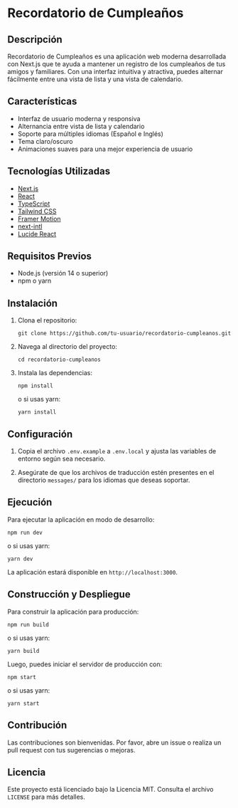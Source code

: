 # Recordatorio de Cumpleaños

## Descripción

Recordatorio de Cumpleaños es una aplicación web moderna desarrollada con Next.js que te ayuda a mantener un registro de los cumpleaños de tus amigos y familiares. Con una interfaz intuitiva y atractiva, puedes alternar fácilmente entre una vista de lista y una vista de calendario.

## Características

- Interfaz de usuario moderna y responsiva
- Alternancia entre vista de lista y calendario
- Soporte para múltiples idiomas (Español e Inglés)
- Tema claro/oscuro
- Animaciones suaves para una mejor experiencia de usuario

## Tecnologías Utilizadas

- [Next.js](https://nextjs.org/)
- [React](https://reactjs.org/)
- [TypeScript](https://www.typescriptlang.org/)
- [Tailwind CSS](https://tailwindcss.com/)
- [Framer Motion](https://www.framer.com/motion/)
- [next-intl](https://next-intl-docs.vercel.app/)
- [Lucide React](https://lucide.dev/)

## Requisitos Previos

- Node.js (versión 14 o superior)
- npm o yarn

## Instalación

1. Clona el repositorio:
   ```
   git clone https://github.com/tu-usuario/recordatorio-cumpleanos.git
   ```

2. Navega al directorio del proyecto:
   ```
   cd recordatorio-cumpleanos
   ```

3. Instala las dependencias:
   ```
   npm install
   ```
   o si usas yarn:
   ```
   yarn install
   ```

## Configuración

1. Copia el archivo `.env.example` a `.env.local` y ajusta las variables de entorno según sea necesario.

2. Asegúrate de que los archivos de traducción estén presentes en el directorio `messages/` para los idiomas que deseas soportar.

## Ejecución

Para ejecutar la aplicación en modo de desarrollo:

```
npm run dev
```
o si usas yarn:
```
yarn dev
```

La aplicación estará disponible en `http://localhost:3000`.

## Construcción y Despliegue

Para construir la aplicación para producción:

```
npm run build
```
o si usas yarn:
```
yarn build
```

Luego, puedes iniciar el servidor de producción con:

```
npm start
```
o si usas yarn:
```
yarn start
```

## Contribución

Las contribuciones son bienvenidas. Por favor, abre un issue o realiza un pull request con tus sugerencias o mejoras.

## Licencia

Este proyecto está licenciado bajo la Licencia MIT. Consulta el archivo `LICENSE` para más detalles.